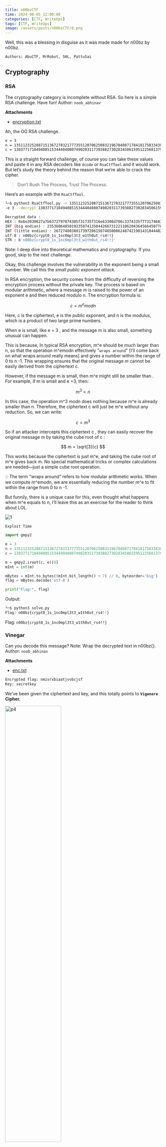 ```yaml
---
title: n00bzCTF
time: 2024-08-05 12:00:00
categories: [CTF, WriteUps]
tags: [CTF, WriteUps]
image: /assets/posts/n00bzCTF/0.png
---
```


<script type="text/javascript" src="https://cdn.mathjax.org/mathjax/latest/MathJax.js?config=TeX-AMS-MML_HTMLorMML"></script>


Well, this was a blessing in disguise as it was made made for n00bz by n00bz.

```bash
Authors: AbuCTF, MrRobot, SHL, PattuSai
```

## Cryptography

### RSA

The cryptography category is incomplete without RSA. So here is a simple RSA challenge. Have fun! Author: `noob_abhinav`

**Attachments**

- [encryption.txt](https://static.n00bzunit3d.xyz/Crypto/RSA/encryption.txt)

Ah, the OG RSA challenge. 

```bash
e = 3
n = 135112325288715136727832177735512070625083219670480717841817583343851445454356579794543601926517886432778754079508684454122465776544049537510760149616899986522216930847357907483054348419798542025184280105958211364798924985051999921354369017984140216806642244876998054533895072842602131552047667500910960834243
c = 13037717184940851534440408074902031173938827302834506159512256813794613267487160058287930781080450199371859916605839773796744179698270340378901298046506802163106509143441799583051647999737073025726173300915916758770511497524353491642840238968166849681827669150543335788616727518429916536945395813
```

This is a straight forward challenge, of course you can take these values and paste it in any RSA decoders like `dcode` or `RsaCtfTool` and it would work. But let’s study the theory behind the reason that we’re able to crack the cipher. 

> Don’t Rush The Process, Trust The Process.
> 

Here’s an example with the `RsaCtfTool`.

```bash
└─$ python3 RsaCtfTool.py -n 135112325288715136727832177735512070625083219670480717841817583343851445454356579794543601926517886432778754079508684454122465776544049537510760149616899986522216930847357907483054348419798542025184280105958211364798924985051999921354369017984140216806642244876998054533895072842602131552047667500910960834243 
-e 3 --decrypt 13037717184940851534440408074902031173938827302834506159512256813794613267487160058287930781080450199371859916605839773796744179698270340378901298046506802163106509143441799583051647999737073025726173300915916758770511497524353491642840238968166849681827669150543335788616727518429916536945395813

Decrypted data :
HEX : 0x6e3030627a7b6372797074305f31735f316e63306d706c3374335f773174683075745f72733421217d
INT (big endian) : 235360648501923597413504426673122110620436456645077837051697081536135487875222175025616363200782717
INT (little endian) : 267274803801739728615674650006248742190143184448285803664400617962080516309180649444183969553723502
utf-8 : n00bz{crypt0_1s_1nc0mpl3t3_w1th0ut_rs4!!}
STR : b'n00bz{crypt0_1s_1nc0mpl3t3_w1th0ut_rs4!!}'
```

Note: I deep dive into theoretical mathematics and cryptography. If you good, skip to the next challenge.

Okay, this challenge involves the vulnerability in the exponent being a small number. We call this the *small public exponent attack*.

In RSA encryption, the security comes from the difficulty of reversing the encryption process without the private key. The process is based on modular arithmetic, where a message m is raised to the power of an exponent e and then reduced modulo n. The encryption formula is:

$$
c=m^emodn
$$

Here, c is the ciphertext, e is the public exponent, and n is the modulus, which is a product of two large prime numbers.

When e is small, like e = 3 , and the message m is also small, something unusual can happen.

This is because, In typical RSA encryption, m^e should be much larger than n, so that the operation m^emodn effectively "`wraps around`" [I’ll come back on what wraps around really means] and gives a number within the range of 0 to n -1. This wrapping ensures that the original message $m$ cannot be easily derived from the ciphertext c.

However, if the message m is small, then m^e might still be smaller than . For example, if m is small and e =3, then:

$$
m^3 < n
$$

In this case, the operation m^3 modn does nothing because m^e is already smaller than n. Therefore, the ciphertext c will just be m^e without any reduction. So, we can write:

$$
c = m^3
$$

So if an attacker intercepts this ciphertext c , they can easily recover the original message m by taking the cube root of c :

$$
m = \sqrt[3]{c}
$$

This works because the ciphertext is just m^e, and taking the cube root of m^e gives back m. No special mathematical tricks or complex calculations are needed—just a simple cube root operation.

<aside>
💡 The term "wraps around" refers to how modular arithmetic works. When we compute m^emodn, we are essentially reducing the number m^e to fit within the range from 0 to n -1.

</aside>

But funnily, there is a unique case for this, even thought what happens when m^e equals to n, I’ll leave this as an exercise for the reader to think about LOL.

![1](../assets/posts/n00bzCTF/1.jpg)

`Exploit Time`

```python
import gmpy2

e = 3
n = 135112325288715136727832177735512070625083219670480717841817583343851445454356579794543601926517886432778754079508684454122465776544049537510760149616899986522216930847357907483054348419798542025184280105958211364798924985051999921354369017984140216806642244876998054533895072842602131552047667500910960834243
c = 13037717184940851534440408074902031173938827302834506159512256813794613267487160058287930781080450199371859916605839773796744179698270340378901298046506802163106509143441799583051647999737073025726173300915916758770511497524353491642840238968166849681827669150543335788616727518429916536945395813

m = gmpy2.iroot(c, e)[0]
mInt = int(m)

mBytes = mInt.to_bytes((mInt.bit_length() + 7) // 8, byteorder='big')
flag = mBytes.decode('utf-8')

print("Flag:", flag)
```

Output:

```python
└─$ python3 solve.py
Flag: n00bz{crypt0_1s_1nc0mpl3t3_w1th0ut_rs4!!}
```

Flag: `n00bz{crypt0_1s_1nc0mpl3t3_w1th0ut_rs4!!}`

### **Vinegar**

Can you decode this message? Note: Wrap the decrypted text in n00bz{}. Author: `noob_abhinav`

**Attachments**

- [enc.txt](https://static.n00bzunit3d.xyz/Crypto/Vinegar/enc.txt)

```python
Encrypted flag: nmivrxbiaatjvvbcjsf
Key: secretkey
```

We’ve been given the ciphertext and key, and this totally points to **`Vigenere` Cipher.**

<img src="/assets/posts/n00bzCTF/2.png" alt="p4" width="60%"/>

Head on to `dCode` to decode it.

![3](../assets/posts/n00bzCTF/3.png)

Flag: `n00bz{vigenerecipherisfun}`

### **Vinegar 2**

Never limit yourself to only alphabets! Author: `NoobMaster`

**Attachments**

- [chall.py](https://static.n00bzunit3d.xyz/Crypto/Vinegar2/chall.py)
- [enc.txt](https://static.n00bzunit3d.xyz/Crypto/Vinegar2/enc.txt)

```python
alphanumerical = 'abcdefghijklmnopqrstuvwxyzABCDEFGHIJKLMNOPQRSTUVWXYZ1234567890!@#$%^&*(){}_?'
matrix = []
for i in alphanumerical:
        matrix.append([i])

idx=0
for i in alphanumerical:
        matrix[idx][0] = (alphanumerical[idx:len(alphanumerical)]+alphanumerical[0:idx])
        idx += 1

flag=open('../src/flag.txt').read().strip()
key='5up3r_s3cr3t_k3y_f0r_1337h4x0rs_r1gh7?'
assert len(key)==len(flag)
flag_arr = []
key_arr = []
enc_arr=[]
for y in flag:
        for i in range(len(alphanumerical)):
                if matrix[i][0][0]==y:
                        flag_arr.append(i)

for y in key:
        for i in range(len(alphanumerical)):
                if matrix[i][0][0]==y:
                        key_arr.append(i)

for i in range(len(flag)):
        enc_arr.append(matrix[flag_arr[i]][0][key_arr[i]])
encrypted=''.join(enc_arr)
f = open('enc.txt','w')
f.write(encrypted)
```

```python
└─$ cat enc.txt
*fa4Q(}$ryHGswGPYhOC{C{1)&_vOpHpc2r0({
```

So, we’ve been given an another implementation of the **`Vigenere` Cipher.** But this time around `dCode` or `CyberChef` won’t be able to decode it since we have a much larger character set and hence the matrix is alphanumeric  when compared to the traditional alphabetic matrices that `dCode` uses. 

Another thing to note is that the key is the same length of the ciphertext and it includes special characters and all of that.

Key:      `5up3r_s3cr3t_k3y_f0r_1337h4x0rs_r1gh7?`

Cipher: `*fa4Q(}$ryHGswGPYhOC{C{1)&_vOpHpc2r0({`

- For each character in the flag and key, the code finds the index of that character in the `alphanumerical` string. This index is stored in `flag_arr` and `key_arr`.
- **Encryption:**
    - The encryption is performed by iterating over each character in the flag and key simultaneously. For each character in the flag, the code finds the corresponding row in the matrix using `flag_arr` (the index of the flag character).
    - Then, it uses the corresponding index from `key_arr` to find the character in that row, which becomes part of the encrypted message.
    - The resulting encrypted message is stored in `enc.txt`.

Now, we write a script that reverses the encryption by using the key to map the encrypted characters back to the original characters in the flag.

```python
alphanumerical = 'abcdefghijklmnopqrstuvwxyzABCDEFGHIJKLMNOPQRSTUVWXYZ1234567890!@#$%^&*(){}_?'
matrix = []

for i in alphanumerical:
    matrix.append([i])

for idx, i in enumerate(alphanumerical):
    matrix[idx][0] = (alphanumerical[idx:] + alphanumerical[:idx])

cipher = '*fa4Q(}$ryHGswGPYhOC{C{1)&_vOpHpc2r0({'
key = '5up3r_s3cr3t_k3y_f0r_1337h4x0rs_r1gh7?'

keyIndices = []
for y in key:
    for i in range(len(alphanumerical)):
        if matrix[i][0][0] == y:
            keyIndices.append(i)

decrypted = []
for i, encChar in enumerate(cipher):
    keyIDX = keyIndices[i]
    for j, char in enumerate(matrix[keyIDX][0]):
        if char == encChar:
            decrypted.append(alphanumerical[j])
            break

flag = ''.join(decrypted)
print(flag)
```

Flag: `n00bz{4lph4num3r1c4l_1s_n0t_4_pr0bl3m}`

### Random

I hid my password behind an impressive sorting machine. The machine is very luck based, or **is it**?!?!?!? Author: Connor Chang

**Attachments:**

- [server.cpp](https://static.n00bzunit3d.xyz/Crypto/Random/server.cpp)

```cpp
#include<chrono>
#include<cstdlib>
#include<iostream>
#include<algorithm>
#include<string>
#include<fstream>
#include<thread>
#include<map>
using namespace std;

bool amazingcustomsortingalgorithm(string s) {
    int n = s.size();
    for (int i = 0; i < 69; i++) {
        cout << s << endl;
        bool good = true;
        for (int i = 0; i < n - 1; i++)
            good &= s[i] <= s[i + 1];

        if (good)
            return true;

        random_shuffle(s.begin(), s.end());

        this_thread::sleep_for(chrono::milliseconds(500));
    }

    return false;
}

int main() {
    string s;
    getline(cin, s);

    map<char, int> counts;
    for (char c : s) {
        if (counts[c]) {
            cout << "no repeating letters allowed passed this machine" << endl;
            return 1;
        }
        counts[c]++;
    }

    if (s.size() < 10) {
        cout << "this machine will only process worthy strings" << endl;
        return 1;
    }

    if (s.size() == 69) {
        cout << "a very worthy string" << endl;
        cout << "i'll give you a clue'" << endl;
        cout << "just because something says it's random mean it actually is" << endl;
        return 69;
    }

    random_shuffle(s.begin(), s.end());

    if (amazingcustomsortingalgorithm(s)) {
        ifstream fin("flag.txt");
        string flag;
        fin >> flag;
        cout << flag << endl;
    }
    else {
        cout << "UNWORTHY USER DETECTED" << endl;
    }
}
```

<img src="/assets/posts/n00bzCTF/4.png" alt="p4" width="40%"/>

```cpp
└─$ nc challs.n00bzunit3d.xyz 10208
4761058239
0123456789
n00bz{5up3r_dup3r_ultr4_54f3_p455w0rd_1fa89f63a437}
```

Flag: `n00bz{5up3r_dup3r_ultr4_54f3_p455w0rd_1fa89f63a437}`

## Web

### **Passwordless**

Tired of storing passwords? No worries! This super secure website is passwordless! Author: `NoobMaster`

**Attachments**

- [app.py](https://static.n00bzunit3d.xyz/Web/Passwordless/app.py)
- https://24.199.110.35:40150/

```python
#!/usr/bin/env python3
from flask import Flask, request, redirect, render_template, render_template_string
import subprocess
import urllib
import uuid
global leet

app = Flask(__name__)
flag = open('/flag.txt').read()
leet=uuid.UUID('13371337-1337-1337-1337-133713371337')

@app.route('/',methods=['GET','POST'])
def main():
    global username
    if request.method == 'GET':
        return render_template('index.html')
    elif request.method == 'POST':
        username = request.values['username']
        if username == 'admin123':
            return 'Stop trying to act like you are the admin!'
        uid = uuid.uuid5(leet,username) # super secure!
        return redirect(f'/{uid}')

@app.route('/<uid>')
def user_page(uid):
    if uid != str(uuid.uuid5(leet,'admin123')):
        return f'Welcome! No flag for you :('
    else:
        return flag

if __name__ == '__main__':
    app.run(host='0.0.0.0', port=1337)
```

![5](../assets/posts/n00bzCTF/5.png)

Just a simple website that took in the username `admin123` and password to log the user in.

```python
if username == 'admin123':
            return 'Stop trying to act like you are the admin!'
        uid = uuid.uuid5(leet,username) # super secure!
        return redirect(f'/{uid}')
```

In this part of the flask code, you see that the server accepts the username `admin123` and returns the strings “Stop trying to act like you are the admin!” and for other usernames then there is a page route that redirects to `/{uid}` .

![6](../assets/posts/n00bzCTF/6.png)

<aside>
💡 The vulnerability lies in the use of UUID version 5 (`uuid.uuid5`). UUID version 5 generates a UUID based on a namespace (`leet` in this case) and a name (`username`). Since both the namespace and the target name (`'admin123'`) are known, an attacker can calculate the correct UUID corresponding to `'admin123'`.

</aside>

Here is a simple script that calculate the UUID of the admin123 user.

```python
import uuid

leet = uuid.UUID('13371337-1337-1337-1337-133713371337')
target = 'admin123'

UUID = uuid.uuid5(leet, target)
print(UUID)
```

```python
└─$ python3 generate.py
3c68e6cc-15a7-59d4-823c-e7563bbb326c
```

Now, paste this UUID in the URL and get the flag.

![7](../assets/posts/n00bzCTF/7.png)

Flag: `n00bz{1337-13371337-1337-133713371337-1337}`

### **Focus on yourSELF**

Have you focused on yourself recently? Author: `NoobHacker`

**Attachments**

- [docker-compose.yaml](https://static.n00bzunit3d.xyz/Web/Focus-on-yourSELF/docker-compose.yaml)

So, first of all I’m not a web guy, but I gave it a try anyways.

```python
└─$ cat docker-compose.yaml
# CHANGE THE FLAG WHEN HANDING THIS OUT TO PLAYERS

services:
  web:
    build: .
    ports:
      - "4000:1337"
    environment:
      - FLAG="n00bz{f4k3_fl4g_f0r_t3st1ng}"
```

We were also given a web instance, 

**Instance Info**

[Link to the Challenge](https://7a084670-35e8-406a-9247-06707fcf46d5.challs.n00bzunit3d.xyz:8080/)

You see the SELF capitalized in the title of the challenge, that and the flag in the environment in the `docker-compose.yaml` file lead me to conclude that the flag is located in the environment of the site.

A quick google on where the environment variables get stores, gives me `/proc/self/environ`. This also means the site is vulnerable to `LFI [Local File Inclusion]` . Let’s check if it’s actually vulnerable to LFI.

Going to the `view` page, we see an image with the URL, 

[Image](http://7a084670-35e8-406a-9247-06707fcf46d5.challs.n00bzunit3d.xyz:8080/view?image=nature.jpeg)

so instead of `/view?image=nature.jpeg` let’s do `/view?image=../../../../etc/passwd` .

It didn’t print out the detail then and there, going to the source.

![8](../assets/posts/n00bzCTF/8.png)


We see a huge `base64` string. 

<img src="/assets/posts/n00bzCTF/9.png" alt="p4" width="60%"/>

Turns out it actually is the `etc/passwd` file. Crazy. Now let’s find out the environment variables.

`/view?image=../../../../proc/self/environ` and decoding the base64, we get the flag.

```python
PATH=/usr/local/bin:/usr/local/sbin:/usr/local/bin:/usr/sbin:/usr/bin:/sbin:/bin␀
HOSTNAME=bed1b2061841␀FLAG=n00bz{Th3_3nv1r0nm3nt_det3rmine5_4h3_S3lF_d542cc29d35c}
␀LANG=C.UTF-8␀GPG_KEY=A035C8C19219BA821ECEA86B64E628F8D684696D␀
PYTHON_VERSION=3.10.14␀PYTHON_PIP_VERSION=23.0.1␀PYTHON_SETUPTOOLS_VERSION=65.5.1␀
PYTHON_GET_PIP_URL=https://github.com/pypa/get-pip/raw/66d8a0f637083e2c3ddffc0cb1e65ce126afb856/public/get-pip.py␀PYTHON_GET_PIP_SHA256=6fb7b781206356f45ad79efbb19322caa6c2a5ad39092d0d44d0fec94117e118␀HOME=/home/chall␀
```

Flag: `n00bz{Th3_3nv1r0nm3nt_det3rmine5_4h3_S3lF_d542cc29d35c}`

## Misc

### **Sanity Check**

Welcome to n00bzCTF 2024! Join our [discord](https://discord.gg/Kze7sjpgf7) server to get the flag! Author: `n00bzUnit3d`

Join discord and scroll into #Announcements.

Flag: `n00bz{w3lc0m3_t0_n00bzCTF2024!}`

### **Addition**

My little brother is learning math, can you show him how to do some addition problems? Author: Connor Chang

**Attachments**

- [server.py](https://static.n00bzunit3d.xyz/Misc/Addition/server.py)
- nc 24.199.110.35 42189

```python
import time
import random

questions = int(input("how many questions do you want to answer? "))

for i in range(questions):
    a = random.randint(0, 10)
    b = random.randint(0, 10)

    yourans = int(input("what is " + str(a) + ' + ' + str(b) + ' = '))

    print("calculating")

    totaltime = pow(2, i)

    print('.')
    time.sleep(totaltime / 3)
    print('.')
    time.sleep(totaltime / 3)
    print('.')
    time.sleep(totaltime / 3)

    if yourans != a + b:
        print("You made my little brother cry 😭")
        exit(69)

f = open('/flag.txt', 'r')
flag = f.read()
print(flag[:questions])
```

In the server code, it does additions and checks the answer, but `sighs`

To determine how long it would take for the entire script to run, let's break it down step-by-step:

<img src="/assets/posts/n00bzCTF/10.png" alt="p4" width="90%"/>

<aside>
💡 It would take approximately, 2.2 million years to complete all questions !

</aside>

But start playing around with it, try inputting different numbers in the instance, remember there’s not just positive numbers in the world. Once you figure it out. Flag!

- **Negative or Zero Questions**:
    - If you enter `1` or `0`, the `range(questions)` loop won’t execute any iterations. This is because `range(-1)` and `range(0)` result in an empty sequence. As a result, no questions are processed, and no delays are introduced.
- **Immediate Access to the Flag**:
    - Since no questions are processed, the code immediately proceeds to open the `/flag.txt` file and print the flag.
    - In the specific case of `1`, the loop effectively does nothing, and the script directly accesses the flag file.

![11](../assets/posts/n00bzCTF/11.gif)

Truly a big-brain moment LOL.

```python
└─$ nc 24.199.110.35 42189
how many questions do you want to answer? -1
n00bz{m4th_15nt_4ll_4b0ut_3qu4t10n5}
```

Flag: `n00bz{m4th_15nt_4ll_4b0ut_3qu4t10n5}`

### **Agree**

I hope you like our Terms of Service and Privacy Policy of our website! Author: `NoobMaster`

Can you believe I opened a ticket to solve this challenge ?! LOL.

Just visit both these URLs

[n00bzCTF/TOS](https://ctf.n00bzunit3d.xyz/tos)

[n00bzCTF/PRIVACY](https://ctf.n00bzunit3d.xyz/privacy)

Thanks for agreeing to our Terms of Service! Here's 1/2 of your flag: n00bz{Terms_0f_Serv1c3s_

This is our Privacy Policy! Here's 2/2 of your flag: 4nd_pr1v4cy_p0l1cy_6f3a4d}

Flag: `n00bz{Terms_0f_Serv1c3s_4nd_pr1v4cy_p0l1cy_6f3a4d}`
